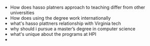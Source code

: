 - How does hasso platners approach to teaching differ from other universities
- How does using the degree work internationally 
- what's hasso plattners relationship with Virginia tech 
- why should i pursue a master’s degree in computer science 
- what's unique about the programs at HPI
- 